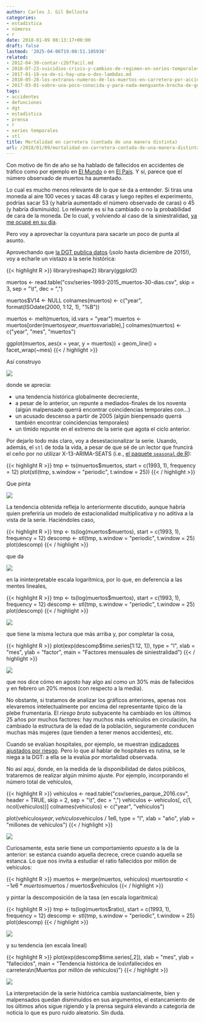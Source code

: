 ```yaml
---
author: Carlos J. Gil Bellosta
categories:
- estadística
- números
- r
date: 2018-01-09 08:13:17+00:00
draft: false
lastmod: '2025-04-06T19:00:51.105936'
related:
- 2012-04-30-contar-c2bffacil.md
- 2018-07-23-suicidios-crisis-y-cambios-de-regimen-en-series-temporales.md
- 2017-01-18-va-de-si-hay-una-o-dos-lambdas.md
- 2018-05-28-los-extranos-numeros-de-los-muertos-en-carretera-por-accidente.md
- 2017-03-01-sobre-una-poco-conocida-y-para-nada-menguante-brecha-de-genero.md
tags:
- accidentes
- defunciones
- dgt
- estadística
- prensa
- r
- series temporales
- stl
title: Mortalidad en carretera (contada de una manera distinta)
url: /2018/01/09/mortalidad-en-carretera-contada-de-una-manera-distinta/
---
```


Con motivo de fin de año se ha hablado de fallecidos en accidentes de tráfico como por ejemplo en [El Mundo](http://www.elmundo.es/motor/2018/01/03/5a4cb63a468aeb18298b45c4.html) o en [El País](https://elpais.com/elpais/2018/01/06/hechos/1515272812_112078.html). Y sí, parece que el número observado de muertos ha aumentado.

Lo cual es mucho menos relevante de lo que se da a entender. Si tiras una moneda al aire 100 veces y sacas 48 caras y luego repites el experimento, podrías sacar 53 (y habría aumentado el número observado de caras) o 45 (y habría disminuido). Lo relevante es si ha cambiado o no la probabilidad de cara de la moneda. De lo cual, y volviendo al caso de la siniestralidad, [ya me ocupé en su día](https://www.datanalytics.com/2017/01/18/va-de-si-hay-una-o-dos-lambdas/).

Pero voy a aprovechar la coyuntura para sacarle un poco de punta al asunto.

Aprovechando que [la DGT publica datos](http://www.dgt.es/es/seguridad-vial/estadisticas-e-indicadores/accidentes-30dias/series-historicas/) (¡solo hasta diciembre de 2015!), voy a echarle un vistazo a la serie histórica:

{{< highlight R >}}
library(reshape2)
library(ggplot2)

muertos <- read.table("csv/series-1993-2015_muertos-30-dias.csv",
                        skip = 3, sep = "\t", dec = ",")

muertos$V14 <- NULL
colnames(muertos) <- c("year", format(ISOdate(2000, 1:12, 1), "%B"))

muertos <- melt(muertos, id.vars = "year")
muertos <- muertos[order(muertos$year, muertos$variable),]
colnames(muertos) <- c("year", "mes", "muertos")

ggplot(muertos, aes(x = year, y = muertos)) +
    geom_line() +
    facet_wrap(~mes)
{{< / highlight >}}

Así construyo

![](/wp-uploads/2018/01/serie_historica_muertos_carretera.png#center)

donde se aprecia:

* una tendencia histórica globalmente decreciente,
* a pesar de lo anterior, un repunte a mediados-finales de los noventa (algún malpensado querrá encontrar coincidencias temporales con...)
* un acusado descenso a partir de 2005 (algún bienpensado querrá también encontrar coincidencias temporales)
* un tímido repunte en el extremo de la serie que agota el ciclo anterior.

Por dejarlo todo más claro, voy a desestacionalizar la serie. Usando, además, el `stl` de toda la vida, a pesar de que sé de un lector que fruncirá el ceño por no utilizar X-13-ARIMA-SEATS (i.e., [el paquete `seasonal` de R](https://cran.r-project.org/web/packages/seasonal/index.html)):

{{< highlight R >}}
tmp <- ts(muertos$muertos, start = c(1993, 1), frequency = 12)
plot(stl(tmp, s.window = "periodic", t.window = 25))
{{< / highlight >}}

Que pinta

![](/wp-uploads/2018/01/descomp_serie_aditiva.png#center)

La tendencia obtenida refleja lo anteriormente discutido, aunque habría quien preferiría un modelo de estacionalidad multiplicativa y no aditiva a la vista de la serie. Haciéndoles caso,



{{< highlight R >}}
tmp <- ts(log(muertos$muertos), start = c(1993, 1), frequency = 12)
descomp <- stl(tmp, s.window = "periodic", t.window = 25)
plot(descomp)
{{< / highlight >}}

que da

![](/wp-uploads/2018/01/descomp_escala_log.png#center)

en la ininterpretable escala logarítmica, por lo que, en deferencia a las mentes lineales,



{{< highlight R >}}
tmp <- ts(log(muertos$muertos), start = c(1993, 1), frequency = 12)
descomp <- stl(tmp, s.window = "periodic", t.window = 25)
plot(descomp)
{{< / highlight >}}

![](/wp-uploads/2018/01/siniestralidad_tendencia_multiplicativa.png#center)

que tiene la misma lectura que más arriba y, por completar la cosa,

{{< highlight R >}}
plot(exp(descomp$time.series[1:12, 1]), type = "l",
        xlab = "mes", ylab = "factor",
        main = "Factores mensuales de siniestralidad")
{{< / highlight >}}

![](/wp-uploads/2018/01/siniestralidad_factores_mensuales.png#center)

que nos dice cómo en agosto hay algo así como un 30% más de fallecidos y en febrero un 20% menos (con respecto a la media).

No obstante, si tratamos de analizar los gráficos anteriores, apenas nos elevaremos intelectualmente por encima del representante típico de la plebe frumentaria. El _riesgo bruto_ subyacente ha cambiado en los últimos 25 años por muchos factores: hay muchos más vehículos en circulación, ha cambiado la estructura de la edad de la población, seguramente conducen muchas más mujeres (que tienden a tener menos accidentes), etc.

Cuando se evalúan hospitales, por ejemplo, se muestran [indicadores ajustados por riesgo](https://en.wikipedia.org/wiki/Risk_adjusted_mortality_rate). Pero lo que al hablar de hospitales es rutina, se le niega a la DGT: a ella se la evalúa por mortalidad observada.

No así aquí, donde, en la medida de la disponibilidad de datos públicos, trataremos de realizar algún mínimo ajuste. Por ejemplo, incorporando el número total de vehículos,

{{< highlight R >}}
vehiculos <- read.table("csv/series_parque_2016.csv", header = TRUE, skip = 2, sep = "\t", dec = ",")
vehiculos <- vehiculos[, c(1, ncol(vehiculos))]
colnames(vehiculos) <- c("year", "vehiculos")

plot(vehiculos$year, vehiculos$vehiculos / 1e6,
        type = "l", xlab = "año", ylab = "millones de vehículos")
{{< / highlight >}}

![](/wp-uploads/2018/01/siniestralidad_numero_vehiculos.png#center)

Curiosamente, esta serie tiene un comportamiento _opuesto_ a la de la anterior: se estanca cuando aquella decrece, crece cuando aquella se estanca. Lo que nos invita a estudiar el ratio fallecidos por millón de vehículos:

{{< highlight R >}}
muertos <- merge(muertos, vehiculos)
muertos$ratio <- 1e6 * muertos$muertos / muertos$vehiculos
{{< / highlight >}}

y pintar la descomposición de la tasa (en escala logarítmica)

{{< highlight R >}}
    tmp <- ts(log(muertos$ratio), start = c(1993, 1), frequency = 12)
    descomp <- stl(tmp, s.window = "periodic", t.window = 25)
    plot(descomp)
{{< / highlight >}}

![](/wp-uploads/2018/01/siniestralidad_descomp_tasa.png#center)

y su tendencia (en escala lineal)

{{< highlight R >}}
    plot(exp(descomp$time.series[,2]),
         xlab = "mes", ylab = "fallecidos",
         main = "Tendencia histórica de los\nfallecidos en carretera\n(Muertos por millón de vehículos)")
{{< / highlight >}}

![](/wp-uploads/2018/01/sinistralidad_tendencia_ratio.png#center)

La interpretación de la serie histórica cambia sustancialmente, bien y malpensados quedan disminuidos en sus argumentos, el estancamiento de los últimos años sigue rigiendo y la prensa seguirá elevando a categoría de noticia lo que es puro ruido aleatorio. Sin duda.